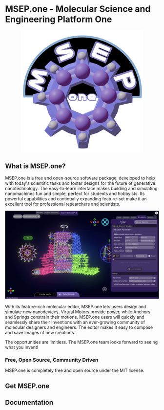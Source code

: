 # MSEP.one - Molecular Science and Engineering Platform One

<p align="center">
  <a href="https://msep.one">
    <img src="logo.png" width="400" alt="MSEP.one logo">
  </a>
</p>

## What is MSEP.one?
MSEP.one is a free and open-source software package, developed to help with today's scientific tasks and foster designs for the future of generative nanotechnology.
The easy-to-learn interface makes building and simulating nanomachines fun and simple, perfect for students and hobbyists. Its powerful capabilities and continually expanding feature-set make it an excellent tool for professional researchers and scientists.

<p align="center">
  <img src="screenshot.png" width="800" alt="Screenshot of MSEP.one in action">
</p>

With its feature-rich molecular editor, MSEP.one lets users design and simulate new nanodevices. Virtual Motors provide power, while Anchors and Springs constrain their motions.
MSEP.one users will quickly and seamlessly share their inventions with an ever-growing community of molecular designers and engineers. The editor makes it easy to compose and save images of new creations.

The opportunities are limitless. The MSEP.one team looks forward to seeing what you invent!

### Free, Open Source, Community Driven 
MSEP.one is completely free and open source under the MIT license.

## Get MSEP.one
<Download instructions here>

## Documentation
<Get Documentation instructions here>
